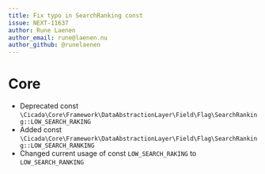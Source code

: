 ```yaml
---
title: Fix typo in SearchRanking const
issue: NEXT-11637
author: Rune Laenen
author_email: rune@laenen.nu 
author_github: @runelaenen
---
```

# Core
*  Deprecated const `\Cicada\Core\Framework\DataAbstractionLayer\Field\Flag\SearchRanking::LOW_SEARCH_RAKING`
*  Added const `\Cicada\Core\Framework\DataAbstractionLayer\Field\Flag\SearchRanking::LOW_SEARCH_RANKING`
*  Changed current usage of const `LOW_SEARCH_RAKING` to `LOW_SEARCH_RANKING`
